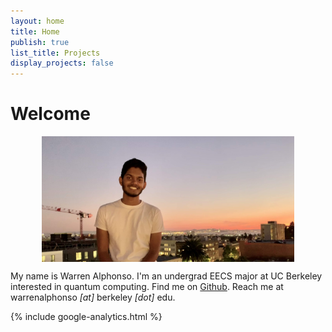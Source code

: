 ```yaml
---
layout: home 
title: Home 
publish: true
list_title: Projects
display_projects: false
---
```


# Welcome

<img src="/images/pic2.jpg" style="display:block; margin-left:auto; margin-right: auto; width:80%;">

My name is Warren Alphonso. I'm an undergrad EECS major at UC Berkeley interested in quantum computing. Find me on [Github](https://github.com/warrenalphonso). Reach me at warrenalphonso *[at]* berkeley *[dot]* edu.

{% include google-analytics.html %}
